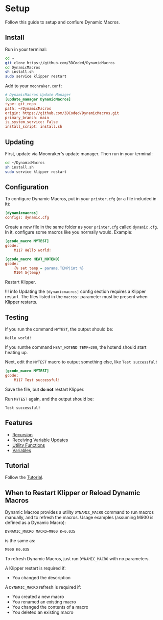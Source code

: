 # Setup

Follow this guide to setup and confiure Dynamic Macros.

## Install

Run in your terminal:

```sh
cd ~
git clone https://github.com/3DCoded/DynamicMacros
cd DynamicMacros
sh install.sh
sudo service klipper restart
```

Add to your `moonraker.conf`:

```cfg title="moonraker.conf"
# DynamicMacros Update Manager
[update_manager DynamicMacros]
type: git_repo
path: ~/DynamicMacros
origin: https://github.com/3DCoded/DynamicMacros.git
primary_branch: main
is_system_service: False
install_script: install.sh
```

## Updating

First, update via Moonraker's update manager. Then run in your terminal:

```sh
cd ~/DynamicMacros
sh install.sh
sudo service klipper restart
```

## Configuration

To configure Dynamic Macros, put in your `printer.cfg` (or a file included in it):

```cfg title="printer.cfg"
[dynamicmacros]
configs: dynamic.cfg
```

Create a new file in the same folder as your `printer.cfg` called `dynamic.cfg`. In it, configure some macros like you normally would. Example:

```cfg title="dynamic.cfg"
[gcode_macro MYTEST]
gcode:
    M117 Hello world!

[gcode_macro HEAT_HOTEND]
gcode:
    {% set temp = params.TEMP|int %}
    M104 S{temp}
```

Restart Klipper.

!!! info
    Updating the `[dynamicmacros]` config section requires a Klipper restart. The files listed in the `macros:` parameter must be present when Klipper restarts.

## Testing

If you run the command `MYTEST`, the output should be:
```
Hello world!
```

If you runthe command `HEAT_HOTEND TEMP=200`, the hotend should start heating up. 

Next, edit the `MYTEST` macro to output something else, like `Test successful!`

```cfg title="dynamic.cfg"
[gcode_macro MYTEST]
gcode:
    M117 Test successful!
```

Save the file, but **do not** restart Klipper.

Run `MYTEST` again, and the output should be:
```
Test successful!
```

## Features

- [Recursion](recursion.md)
- [Receiving Variable Updates](receivingvariables.md)
- [Utility Functions](utilities.md)
- [Variables](variables.md)

## Tutorial

Follow the [Tutorial](tutorial/index.md).

## When to Restart Klipper or Reload Dynamic Macros

Dynamic Macros provides a utility `DYNAMIC_MACRO` command to run macros manually, and to refresh the macros. Usage examples (assuming M900 is defined as a Dynamic Macro):

```gcode
DYNAMIC_MACRO MACRO=M900 K=0.035
```

is the same as:

```
M900 K0.035
```

To refresh Dynamic Macros, just run `DYNAMIC_MACRO` with no parameters.

A Klipper restart is required if:

- You changed the description

A `DYNAMIC_MACRO` refresh is required if:

- You created a new macro
- You renamed an existing macro
- You changed the contents of a macro
- You deleted an existing macro